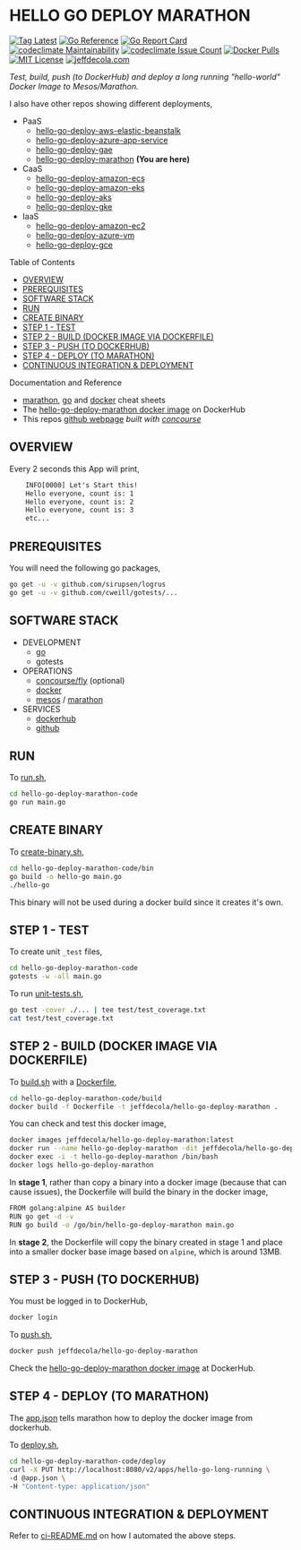# HELLO GO DEPLOY MARATHON

[![Tag Latest](https://img.shields.io/github/v/tag/jeffdecola/hello-go-deploy-marathon)](https://github.com/JeffDeCola/hello-go-deploy-marathon/tags)
[![Go Reference](https://pkg.go.dev/badge/github.com/JeffDeCola/hello-go-deploy-marathon.svg)](https://pkg.go.dev/github.com/JeffDeCola/hello-go-deploy-marathon)
[![Go Report Card](https://goreportcard.com/badge/github.com/JeffDeCola/hello-go-deploy-marathon)](https://goreportcard.com/report/github.com/JeffDeCola/hello-go-deploy-marathon)
[![codeclimate Maintainability](https://api.codeclimate.com/v1/badges/24c711ac3a1ec5155969/maintainability)](https://codeclimate.com/github/JeffDeCola/hello-go-deploy-marathon/maintainability)
[![codeclimate Issue Count](https://codeclimate.com/github/JeffDeCola/hello-go-deploy-marathon/badges/issue_count.svg)](https://codeclimate.com/github/JeffDeCola/hello-go-deploy-marathon/issues)
[![Docker Pulls](https://badgen.net/docker/pulls/jeffdecola/hello-go-deploy-marathon?icon=docker&label=pulls)](https://hub.docker.com/r/jeffdecola/hello-go-deploy-marathon/)
[![MIT License](http://img.shields.io/:license-mit-blue.svg)](http://jeffdecola.mit-license.org)
[![jeffdecola.com](https://img.shields.io/badge/website-jeffdecola.com-blue)](https://jeffdecola.com)

_Test, build, push (to DockerHub) and deploy
a long running "hello-world" Docker Image to Mesos/Marathon._

I also have other repos showing different deployments,

* PaaS
  * [hello-go-deploy-aws-elastic-beanstalk](https://github.com/JeffDeCola/hello-go-deploy-aws-elastic-beanstalk)
  * [hello-go-deploy-azure-app-service](https://github.com/JeffDeCola/hello-go-deploy-azure-app-service)
  * [hello-go-deploy-gae](https://github.com/JeffDeCola/hello-go-deploy-gae)
  * [hello-go-deploy-marathon](https://github.com/JeffDeCola/hello-go-deploy-marathon)
    **(You are here)**
* CaaS
  * [hello-go-deploy-amazon-ecs](https://github.com/JeffDeCola/hello-go-deploy-amazon-ecs)
  * [hello-go-deploy-amazon-eks](https://github.com/JeffDeCola/hello-go-deploy-amazon-eks)
  * [hello-go-deploy-aks](https://github.com/JeffDeCola/hello-go-deploy-aks)
  * [hello-go-deploy-gke](https://github.com/JeffDeCola/hello-go-deploy-gke)
* IaaS
  * [hello-go-deploy-amazon-ec2](https://github.com/JeffDeCola/hello-go-deploy-amazon-ec2)
  * [hello-go-deploy-azure-vm](https://github.com/JeffDeCola/hello-go-deploy-azure-vm)
  * [hello-go-deploy-gce](https://github.com/JeffDeCola/hello-go-deploy-gce)

Table of Contents

* [OVERVIEW](https://github.com/JeffDeCola/hello-go-deploy-marathon#overview)
* [PREREQUISITES](https://github.com/JeffDeCola/hello-go-deploy-marathon#prerequisites)
* [SOFTWARE STACK](https://github.com/JeffDeCola/hello-go-deploy-marathon#software-stack)
* [RUN](https://github.com/JeffDeCola/hello-go-deploy-marathon#run)
* [CREATE BINARY](https://github.com/JeffDeCola/hello-go-deploy-marathon#create-binary)
* [STEP 1 - TEST](https://github.com/JeffDeCola/hello-go-deploy-marathon#step-1---test)
* [STEP 2 - BUILD (DOCKER IMAGE VIA DOCKERFILE)](https://github.com/JeffDeCola/hello-go-deploy-marathon#step-2---build-docker-image-via-dockerfile)
* [STEP 3 - PUSH (TO DOCKERHUB)](https://github.com/JeffDeCola/hello-go-deploy-marathon#step-3---push-to-dockerhub)
* [STEP 4 - DEPLOY (TO MARATHON)](https://github.com/JeffDeCola/hello-go-deploy-marathon#step-4---deploy-to-marathon)
* [CONTINUOUS INTEGRATION & DEPLOYMENT](https://github.com/JeffDeCola/hello-go-deploy-marathon#continuous-integration--deployment)

Documentation and Reference

* [marathon](https://github.com/JeffDeCola/my-cheat-sheets/tree/master/software/operations/orchestration/cluster-managers-resource-management-scheduling/marathon-cheat-sheet),
  [go](https://github.com/JeffDeCola/my-cheat-sheets/tree/master/software/development/languages/go-cheat-sheet)
  and
  [docker](https://github.com/JeffDeCola/my-cheat-sheets/tree/master/software/operations/orchestration/builds-deployment-containers/docker-cheat-sheet)
  cheat sheets
* The
  [hello-go-deploy-marathon docker image](https://hub.docker.com/r/jeffdecola/hello-go-deploy-marathon)
  on DockerHub
* This repos
  [github webpage](https://jeffdecola.github.io/hello-go-deploy-marathon/)
  _built with
  [concourse](https://github.com/JeffDeCola/hello-go-deploy-marathon/blob/master/ci-README.md)_

## OVERVIEW

Every 2 seconds this App will print,

```txt
    INFO[0000] Let's Start this!
    Hello everyone, count is: 1
    Hello everyone, count is: 2
    Hello everyone, count is: 3
    etc...
```

## PREREQUISITES

You will need the following go packages,

```bash
go get -u -v github.com/sirupsen/logrus
go get -u -v github.com/cweill/gotests/...
```

## SOFTWARE STACK

* DEVELOPMENT
  * [go](https://github.com/JeffDeCola/my-cheat-sheets/tree/master/software/development/languages/go-cheat-sheet)
  * gotests
* OPERATIONS
  * [concourse/fly](https://github.com/JeffDeCola/my-cheat-sheets/tree/master/software/operations/continuous-integration-continuous-deployment/concourse-cheat-sheet)
    (optional)
  * [docker](https://github.com/JeffDeCola/my-cheat-sheets/tree/master/software/operations/orchestration/builds-deployment-containers/docker-cheat-sheet)
  * [mesos](https://github.com/JeffDeCola/my-cheat-sheets/tree/master/software/operations/orchestration/cluster-managers-resource-management-scheduling/mesos-cheat-sheet)
    /
    [marathon](https://github.com/JeffDeCola/my-cheat-sheets/tree/master/software/operations/orchestration/cluster-managers-resource-management-scheduling/marathon-cheat-sheet)
* SERVICES
  * [dockerhub](https://hub.docker.com/)
  * [github](https://github.com/)

## RUN

To
[run.sh](https://github.com/JeffDeCola/hello-go-deploy-marathon/blob/master/hello-go-deploy-marathon-code/run.sh),

```bash
cd hello-go-deploy-marathon-code
go run main.go
```

## CREATE BINARY

To
[create-binary.sh](https://github.com/JeffDeCola/hello-go-deploy-marathon/blob/master/hello-go-deploy-marathon-code/bin/create-binary.sh),

```bash
cd hello-go-deploy-marathon-code/bin
go build -o hello-go main.go
./hello-go
```

This binary will not be used during a docker build
since it creates it's own.

## STEP 1 - TEST

To create unit `_test` files,

```bash
cd hello-go-deploy-marathon-code
gotests -w -all main.go
```

To run
[unit-tests.sh](https://github.com/JeffDeCola/hello-go-deploy-marathon/tree/master/hello-go-deploy-marathon-code/test/unit-tests.sh),

```bash
go test -cover ./... | tee test/test_coverage.txt
cat test/test_coverage.txt
```

## STEP 2 - BUILD (DOCKER IMAGE VIA DOCKERFILE)

To
[build.sh](https://github.com/JeffDeCola/hello-go-deploy-marathon/blob/master/hello-go-deploy-marathon-code/build/build.sh)
with a
[Dockerfile](https://github.com/JeffDeCola/hello-go-deploy-marathon/blob/master/hello-go-deploy-marathon-code/build/Dockerfile),

```bash
cd hello-go-deploy-marathon-code/build
docker build -f Dockerfile -t jeffdecola/hello-go-deploy-marathon .
```

You can check and test this docker image,

```bash
docker images jeffdecola/hello-go-deploy-marathon:latest
docker run --name hello-go-deploy-marathon -dit jeffdecola/hello-go-deploy-marathon
docker exec -i -t hello-go-deploy-marathon /bin/bash
docker logs hello-go-deploy-marathon
```

In **stage 1**, rather than copy a binary into a docker image (because
that can cause issues), the Dockerfile will build the binary in the
docker image,

```bash
FROM golang:alpine AS builder
RUN go get -d -v
RUN go build -o /go/bin/hello-go-deploy-marathon main.go
```

In **stage 2**, the Dockerfile will copy the binary created in
stage 1 and place into a smaller docker base image based
on `alpine`, which is around 13MB.

## STEP 3 - PUSH (TO DOCKERHUB)

You must be logged in to DockerHub,

```bash
docker login
```

To
[push.sh](https://github.com/JeffDeCola/hello-go-deploy-marathon/blob/master/hello-go-deploy-marathon-code/push/push.sh),

```bash
docker push jeffdecola/hello-go-deploy-marathon
```

Check the
[hello-go-deploy-marathon docker image](https://hub.docker.com/r/jeffdecola/hello-go-deploy-marathon)
at DockerHub.

## STEP 4 - DEPLOY (TO MARATHON)

The
[app.json](https://github.com/JeffDeCola/hello-go-deploy-marathon/blob/master/hello-go-deploy-marathon-code/deploy/app.json)
tells marathon how to deploy the docker image from dockerhub.

To
[deploy.sh](https://github.com/JeffDeCola/hello-go-deploy-marathon/blob/master/hello-go-deploy-marathon-code/deploy/deploy.sh),

```bash
cd hello-go-deploy-marathon-code/deploy
curl -X PUT http://localhost:8080/v2/apps/hello-go-long-running \
-d @app.json \
-H "Content-type: application/json"
```

## CONTINUOUS INTEGRATION & DEPLOYMENT

Refer to
[ci-README.md](https://github.com/JeffDeCola/hello-go-deploy-marathon/blob/master/ci-README.md)
on how I automated the above steps.
